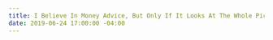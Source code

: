 ```yaml
---
title: I Believe In Money Advice, But Only If It Looks At The Whole Picture
date: 2019-06-24 17:00:00 -04:00
---
```


